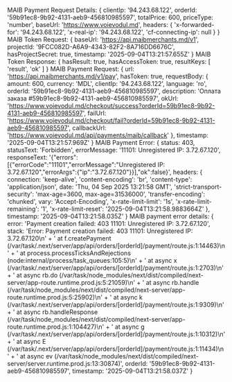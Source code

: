 
MAIB Payment Request Details: {
  clientIp: '94.243.68.122',
  orderId: '59b91ec8-9b92-4131-aeb9-456810985597',
  totalPrice: 600,
  priceType: 'number',
  baseUrl: 'https://www.voievodul.md',
  headers: {
    'x-forwarded-for': '94.243.68.122',
    'x-real-ip': '94.243.68.122',
    'cf-connecting-ip': null
  }
}
MAIB Token Request: {
  baseUrl: 'https://api.maibmerchants.md/v1',
  projectId: '9FCC082D-A6A9-4343-82F2-8A716DD6676C',
  hasProjectSecret: true,
  timestamp: '2025-09-04T13:21:57.655Z'
}
MAIB Token Response: {
  hasResult: true,
  hasAccessToken: true,
  resultKeys: [ 'result', 'ok' ]
}
MAIB Payment Request: {
  url: 'https://api.maibmerchants.md/v1/pay',
  hasToken: true,
  requestBody: {
    amount: 600,
    currency: 'MDL',
    clientIp: '94.243.68.122',
    language: 'ro',
    orderId: '59b91ec8-9b92-4131-aeb9-456810985597',
    description: 'Оплата заказа #59b91ec8-9b92-4131-aeb9-456810985597',
    okUrl: 'https://www.voievodul.md/checkout/success?orderId=59b91ec8-9b92-4131-aeb9-456810985597',
    failUrl: 'https://www.voievodul.md/checkout/fail?orderId=59b91ec8-9b92-4131-aeb9-456810985597',
    callbackUrl: 'https://www.voievodul.md/api/payments/maib/callback'
  },
  timestamp: '2025-09-04T13:21:57.969Z'
}
MAIB Payment Error: {
  status: 403,
  statusText: 'Forbidden',
  errorMessage: '11101: Unregistered IP: 3.72.67.120',
  responseText: '{"errors":[{"errorCode":"11101","errorMessage":"Unregistered IP: 3.72.67.120","errorArgs":{"ip":"3.72.67.120"}}],"ok":false}',
  headers: {
    connection: 'keep-alive',
    'content-encoding': 'br',
    'content-type': 'application/json',
    date: 'Thu, 04 Sep 2025 13:21:58 GMT',
    'strict-transport-security': 'max-age=3600, max-age=31536000',
    'transfer-encoding': 'chunked',
    vary: 'Accept-Encoding',
    'x-rate-limit-limit': '1s',
    'x-rate-limit-remaining': '1',
    'x-rate-limit-reset': '2025-09-04T13:21:58.9883664Z'
  },
  timestamp: '2025-09-04T13:21:58.035Z'
}
MAIB payment error details: {
  error: 'Payment creation failed: 403 11101: Unregistered IP: 3.72.67.120',
  stack: 'Error: Payment creation failed: 403 11101: Unregistered IP: 3.72.67.120\n' +
    '    at f.createPayment (/var/task/.next/server/app/api/orders/[orderId]/payment/route.js:1:14463)\n' +
    '    at process.processTicksAndRejections (node:internal/process/task_queues:105:5)\n' +
    '    at async x (/var/task/.next/server/app/api/orders/[orderId]/payment/route.js:1:2703)\n' +
    '    at async rb.do (/var/task/node_modules/next/dist/compiled/next-server/app-route.runtime.prod.js:5:21059)\n' +
    '    at async rb.handle (/var/task/node_modules/next/dist/compiled/next-server/app-route.runtime.prod.js:5:25902)\n' +
    '    at async k (/var/task/.next/server/app/api/orders/[orderId]/payment/route.js:1:9309)\n' +
    '    at async rb.handleResponse (/var/task/node_modules/next/dist/compiled/next-server/app-route.runtime.prod.js:1:104427)\n' +
    '    at async g (/var/task/.next/server/app/api/orders/[orderId]/payment/route.js:1:10312)\n' +
    '    at async E (/var/task/.next/server/app/api/orders/[orderId]/payment/route.js:1:11434)\n' +
    '    at async ev (/var/task/node_modules/next/dist/compiled/next-server/server.runtime.prod.js:13:30874)',
  orderId: '59b91ec8-9b92-4131-aeb9-456810985597',
  timestamp: '2025-09-04T13:21:58.037Z'
}